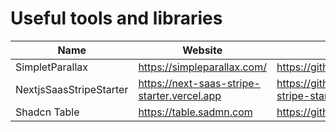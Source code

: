 # Useful tools and libraries

| Name          | Website       |   GitHub     |
| ------------- | ------------- | ------------ |
| SimpletParallax  | https://simpleparallax.com/ |  https://github.com/geosigno/simpleParallax.js/  |
| NextjsSaasStripeStarter  | https://next-saas-stripe-starter.vercel.app  | https://github.com/mickasmt/next-saas-stripe-starter |
| Shadcn Table | https://table.sadmn.com | https://github.com/sadmann7/shadcn-table |
